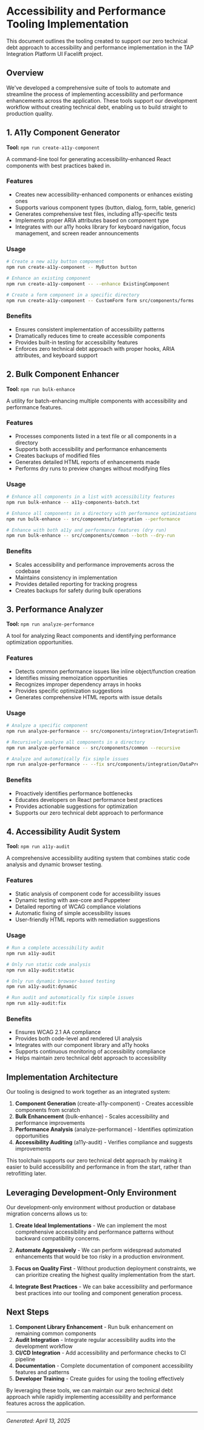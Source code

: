 # Accessibility and Performance Tooling Implementation

This document outlines the tooling created to support our zero technical debt approach to accessibility and performance implementation in the TAP Integration Platform UI Facelift project.

## Overview

We've developed a comprehensive suite of tools to automate and streamline the process of implementing accessibility and performance enhancements across the application. These tools support our development workflow without creating technical debt, enabling us to build straight to production quality.

## 1. A11y Component Generator

**Tool:** `npm run create-a11y-component`

A command-line tool for generating accessibility-enhanced React components with best practices baked in.

### Features

- Creates new accessibility-enhanced components or enhances existing ones
- Supports various component types (button, dialog, form, table, generic)
- Generates comprehensive test files, including a11y-specific tests
- Implements proper ARIA attributes based on component type
- Integrates with our a11y hooks library for keyboard navigation, focus management, and screen reader announcements

### Usage

```bash
# Create a new a11y button component
npm run create-a11y-component -- MyButton button

# Enhance an existing component
npm run create-a11y-component -- --enhance ExistingComponent

# Create a form component in a specific directory
npm run create-a11y-component -- CustomForm form src/components/forms
```

### Benefits

- Ensures consistent implementation of accessibility patterns
- Dramatically reduces time to create accessible components
- Provides built-in testing for accessibility features
- Enforces zero technical debt approach with proper hooks, ARIA attributes, and keyboard support

## 2. Bulk Component Enhancer

**Tool:** `npm run bulk-enhance`

A utility for batch-enhancing multiple components with accessibility and performance features.

### Features

- Processes components listed in a text file or all components in a directory
- Supports both accessibility and performance enhancements
- Creates backups of modified files
- Generates detailed HTML reports of enhancements made
- Performs dry runs to preview changes without modifying files

### Usage

```bash
# Enhance all components in a list with accessibility features
npm run bulk-enhance -- a11y-components-batch.txt

# Enhance all components in a directory with performance optimizations
npm run bulk-enhance -- src/components/integration --performance

# Enhance with both a11y and performance features (dry run)
npm run bulk-enhance -- src/components/common --both --dry-run
```

### Benefits

- Scales accessibility and performance improvements across the codebase
- Maintains consistency in implementation
- Provides detailed reporting for tracking progress
- Creates backups for safety during bulk operations

## 3. Performance Analyzer

**Tool:** `npm run analyze-performance`

A tool for analyzing React components and identifying performance optimization opportunities.

### Features

- Detects common performance issues like inline object/function creation
- Identifies missing memoization opportunities
- Recognizes improper dependency arrays in hooks
- Provides specific optimization suggestions
- Generates comprehensive HTML reports with issue details

### Usage

```bash
# Analyze a specific component
npm run analyze-performance -- src/components/integration/IntegrationTable.jsx

# Recursively analyze all components in a directory
npm run analyze-performance -- src/components/common --recursive

# Analyze and automatically fix simple issues
npm run analyze-performance -- --fix src/components/integration/DataPreview.jsx
```

### Benefits

- Proactively identifies performance bottlenecks
- Educates developers on React performance best practices
- Provides actionable suggestions for optimization
- Supports our zero technical debt approach to performance

## 4. Accessibility Audit System

**Tool:** `npm run a11y-audit`

A comprehensive accessibility auditing system that combines static code analysis and dynamic browser testing.

### Features

- Static analysis of component code for accessibility issues
- Dynamic testing with axe-core and Puppeteer
- Detailed reporting of WCAG compliance violations
- Automatic fixing of simple accessibility issues
- User-friendly HTML reports with remediation suggestions

### Usage

```bash
# Run a complete accessibility audit
npm run a11y-audit

# Only run static code analysis
npm run a11y-audit:static

# Only run dynamic browser-based testing
npm run a11y-audit:dynamic

# Run audit and automatically fix simple issues
npm run a11y-audit:fix
```

### Benefits

- Ensures WCAG 2.1 AA compliance
- Provides both code-level and rendered UI analysis
- Integrates with our component library and a11y hooks
- Supports continuous monitoring of accessibility compliance
- Helps maintain zero technical debt approach to accessibility

## Implementation Architecture

Our tooling is designed to work together as an integrated system:

1. **Component Generation** (create-a11y-component) - Creates accessible components from scratch
2. **Bulk Enhancement** (bulk-enhance) - Scales accessibility and performance improvements
3. **Performance Analysis** (analyze-performance) - Identifies optimization opportunities
4. **Accessibility Auditing** (a11y-audit) - Verifies compliance and suggests improvements

This toolchain supports our zero technical debt approach by making it easier to build accessibility and performance in from the start, rather than retrofitting later.

## Leveraging Development-Only Environment

Our development-only environment without production or database migration concerns allows us to:

1. **Create Ideal Implementations** - We can implement the most comprehensive accessibility and performance patterns without backward compatibility concerns.

2. **Automate Aggressively** - We can perform widespread automated enhancements that would be too risky in a production environment.

3. **Focus on Quality First** - Without production deployment constraints, we can prioritize creating the highest quality implementation from the start.

4. **Integrate Best Practices** - We can bake accessibility and performance best practices into our tooling and component generation process.

## Next Steps

1. **Component Library Enhancement** - Run bulk enhancement on remaining common components
2. **Audit Integration** - Integrate regular accessibility audits into the development workflow
3. **CI/CD Integration** - Add accessibility and performance checks to CI pipeline
4. **Documentation** - Complete documentation of component accessibility features and patterns
5. **Developer Training** - Create guides for using the tooling effectively

By leveraging these tools, we can maintain our zero technical debt approach while rapidly implementing accessibility and performance features across the application.

---

_Generated: April 13, 2025_